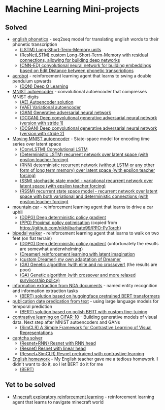 # Machine Learning Mini-projects

## Solved

- [english phonetics](./phonetics) - seq2seq model for translating english words to their phonetic transcription
   - [(LSTM) Long-Short-Term-Memory units](./phonetics/PH.py)
   - [(ResNetLSTM) custom Long-Short-Term-Memory with residual connections, allowing for building deep networks](./phonetics/PH_ResNetLSTM.py)
   - [(CNN-ED) convolutional neural network for building embeddings based on Edit Distance between phonetic transcriptions](./phonetics/CNN.py)
- [acrobot](./acrobot) -  reinforcement learning agent that learns to swing a double pendulum upwards  
   - [(DQN) Deep Q Learning](./acrobot/AB.py)
- [MNIST autoencoder](./mnist_autoencoder) - convolutional autoencoder that compresses MNIST digits 
   - [(AE) Autoencoder solution](./mnist_autoencoder/MAE.py)
   - [(VAE) Variational autoencoder](./mnist_autoencoder/VAE.py)
   - [(GAN) Generative adversarial neural network](./mnist_autoencoder/GAN.py)
   - [(DCGAN) Deep convolutional generative adversarial neural network (version with stride 1)](./mnist_autoencoder/DCGAN1.py)
   - [(DCGAN) Deep convolutional generative adversarial neural network (version with stride 2)](./mnist_autoencoder/DCGAN2.py)
- [Moving MNIST autoencoder](./mnist_autoencoder) - State-space model for encoding time series over latent space 
   - [(ConvLSTM) Convolutional LSTM](./moving_mnist_autoencoder/ConvLSTM.py)
   - [(Deterministic LSTM) recurrent network over latent space (with epsilon teacher forcing) ](./moving_mnist_autoencoder/LSTM.py)
   - [(RNN) deterministic recurrent network (without LSTM or any other form of long term memory) over latent space (with epsilon teacher forcing)](./moving_mnist_autoencoder/RNN.py)
   - [(SSM) stochastic state model - variational recurrent network over latent space (with epsilon teacher forcing)](./moving_mnist_autoencoder/SSM.py)
   - [(RSSM) recurrent state space model - recurrent network over latent space with both variational and deterministic connections (with epsilon teacher forcing)](./moving_mnist_autoencoder/SSM.py)
- [mountain car](./mountain_car_continuous) -  reinforcement learning agent that learns to drive a car uphill  
   - [(DDPG) Deep deterministic policy gradient](./mountain_car_continuous/MC.py)
   - [(PPO) Proximal policy optimisation](./mountain_car_continuous/PPO.py) (copied from https://github.com/nikhilbarhate99/PPO-PyTorch)
- [bipedal walker](./bipedal_walker) -  reinforcement learning agent that learns to walk on two feet (on flat terrain)  
   - [(DDPG) Deep deterministic policy gradient](./bipedal_walker/DDPG.py) (unfortunately the results are somewhat underwhelming)
   - [(Dreamer) reinforcement learning with latent imagination](./bipedal_walker/Dreamer.py) 
   - [(custom Dreamer) my own adaptation of Dreamer](./bipedal_walker/BW.py) 
   - [(GA) Genetic algorithm (with elite and no crossover)](./bipedal_walker/GA.py) (the results are poor)
   - [(GA) Genetic algorithm (with crossover and more relaxed survivorship policy)](./bipedal_walker/GA_crossover.py)
- [information extraction from NDA documents](./named_entity_recognition) -  named entity recognition and information extraction tasks  
   - [(BERT) solution based on huggingface pretrained BERT transformers](./named_entity_recognition/BERT.py)
- [publication date predication from text](./temporal_classification_polish) - using large language models for temporal prediction
   - [(BERT) solution based on polish BERT with custom fine-tuining](./temporal_classification_polish/BERT.py)
- [contrastive learning on CIFAR-10](./cifar10) - Building generative models of visual data. Next step after MNIST autoencoders and GANs
   - [(SimCLR) A Simple Framework for Contrastive Learning of Visual Representations](./cifar10/SimCLR.py)
- [captcha solver](./captcha_recognizer)
   - [(Resnet+RNN) Resnet with RNN head](./captcha_recognizer/captcha_recognizer_rnn.py)
   - [(Resnet) Resnet with linear head](./captcha_recognizer/captcha_recognizer_lin.py) 
   - [(Resnet+SimCLR) Resnet pretraiend with contrastive learning](./captcha_recognizer/captcha_recognizer_simcrl.py)
- [English homework](./english_homework) - My English teacher gave me a tedious homework. I didn't want to do it, so I let BERT do it for me
   - [(BERT)](./english_homework/TFS.py) 

## Yet to be solved
- [Minecraft exploratory reinforcement learning](./minecraft) - reinforcement learning agent that learns to navigate minecraft world 

